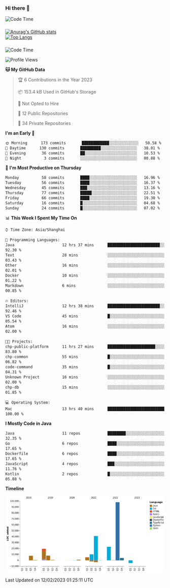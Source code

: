 ### Hi there 👋 

![Code Time](https://img.shields.io/endpoint?style=flat&url=https://codetime-api.datreks.com/badge/1061?logoColor=white%26project=%26recentMS=0%26showProject=false)

<!--
**Muyiafan/Muyiafan** is a ✨ _special_ ✨ repository because its `README.md` (this file) appears on your GitHub profile.

Here are some ideas to get you started:

- 🔭 I’m currently working on ...
- 🌱 I’m currently learning ...
- 👯 I’m looking to collaborate on ...
- 🤔 I’m looking for help with ...
- 💬 Ask me about ...
- 📫 How to reach me: ...
- 😄 Pronouns: ...
- ⚡ Fun fact: ...
-->

### 

[![Anurag's GitHub stats](https://github-readme-stats.vercel.app/api?username=Muyiafan)](https://github.com/anuraghazra/github-readme-stats)
<br>
[![Top Langs](https://github-readme-stats.vercel.app/api/top-langs/?username=Muyiafan)](https://github.com/anuraghazra/github-readme-stats)

### 

<!--START_SECTION:waka-->
![Code Time](http://img.shields.io/badge/Code%20Time-5%2C619%20hrs%2044%20mins-blue)

![Profile Views](http://img.shields.io/badge/Profile%20Views-0-blue)

**🐱 My GitHub Data** 

> 🏆 6 Contributions in the Year 2023
 > 
> 📦 153.4 kB Used in GitHub's Storage 
 > 
> 🚫 Not Opted to Hire
 > 
> 📜 12 Public Repositories 
 > 
> 🔑 34 Private Repositories  
 > 
**I'm an Early 🐤** 

```text
🌞 Morning      173 commits       ████████████░░░░░░░░░░░░░   50.58 % 
🌆 Daytime      130 commits       █████████░░░░░░░░░░░░░░░░   38.01 % 
🌃 Evening       36 commits       ██░░░░░░░░░░░░░░░░░░░░░░░   10.53 % 
🌙 Night          3 commits       ░░░░░░░░░░░░░░░░░░░░░░░░░   00.88 % 

```
📅 **I'm Most Productive on Thursday** 

```text
Monday          58 commits       ████░░░░░░░░░░░░░░░░░░░░░   16.96 % 
Tuesday         56 commits       ████░░░░░░░░░░░░░░░░░░░░░   16.37 % 
Wednesday       45 commits       ███░░░░░░░░░░░░░░░░░░░░░░   13.16 % 
Thursday        77 commits       █████░░░░░░░░░░░░░░░░░░░░   22.51 % 
Friday          66 commits       ████░░░░░░░░░░░░░░░░░░░░░   19.30 % 
Saturday        16 commits       █░░░░░░░░░░░░░░░░░░░░░░░░   04.68 % 
Sunday          24 commits       █░░░░░░░░░░░░░░░░░░░░░░░░   07.02 % 

```


📊 **This Week I Spent My Time On** 

```text
⌚︎ Time Zone: Asia/Shanghai

💬 Programming Languages: 
Java                     12 hrs 37 mins      ███████████████████████░░   92.30 % 
Text                     28 mins             ░░░░░░░░░░░░░░░░░░░░░░░░░   03.43 % 
Other                    16 mins             ░░░░░░░░░░░░░░░░░░░░░░░░░   02.01 % 
Docker                   10 mins             ░░░░░░░░░░░░░░░░░░░░░░░░░   01.22 % 
Markdown                 6 mins              ░░░░░░░░░░░░░░░░░░░░░░░░░   00.85 % 

🔥 Editors: 
IntelliJ                 12 hrs 38 mins      ███████████████████████░░   92.46 % 
VS Code                  45 mins             █░░░░░░░░░░░░░░░░░░░░░░░░   05.54 % 
Atom                     16 mins             ░░░░░░░░░░░░░░░░░░░░░░░░░   02.00 % 

🐱‍💻 Projects: 
chp-public-platform      11 hrs 27 mins      █████████████████████░░░░   83.80 % 
chp-common               55 mins             █░░░░░░░░░░░░░░░░░░░░░░░░   06.82 % 
code-command             35 mins             █░░░░░░░░░░░░░░░░░░░░░░░░   04.31 % 
Unknown Project          16 mins             ░░░░░░░░░░░░░░░░░░░░░░░░░   02.00 % 
chp-db                   15 mins             ░░░░░░░░░░░░░░░░░░░░░░░░░   01.85 % 

💻 Operating System: 
Mac                      13 hrs 40 mins      █████████████████████████   100.00 % 

```

**I Mostly Code in Java** 

```text
Java                     11 repos            ████████░░░░░░░░░░░░░░░░░   32.35 % 
Go                       6 repos             ████░░░░░░░░░░░░░░░░░░░░░   17.65 % 
Dockerfile               6 repos             ████░░░░░░░░░░░░░░░░░░░░░   17.65 % 
JavaScript               4 repos             ███░░░░░░░░░░░░░░░░░░░░░░   11.76 % 
Kotlin                   2 repos             █░░░░░░░░░░░░░░░░░░░░░░░░   05.88 % 

```


**Timeline**

![Chart not found](https://raw.githubusercontent.com/Muyiafan/Muyiafan/main/charts/bar_graph.png) 


 Last Updated on 12/02/2023 01:25:11 UTC
<!--END_SECTION:waka-->
